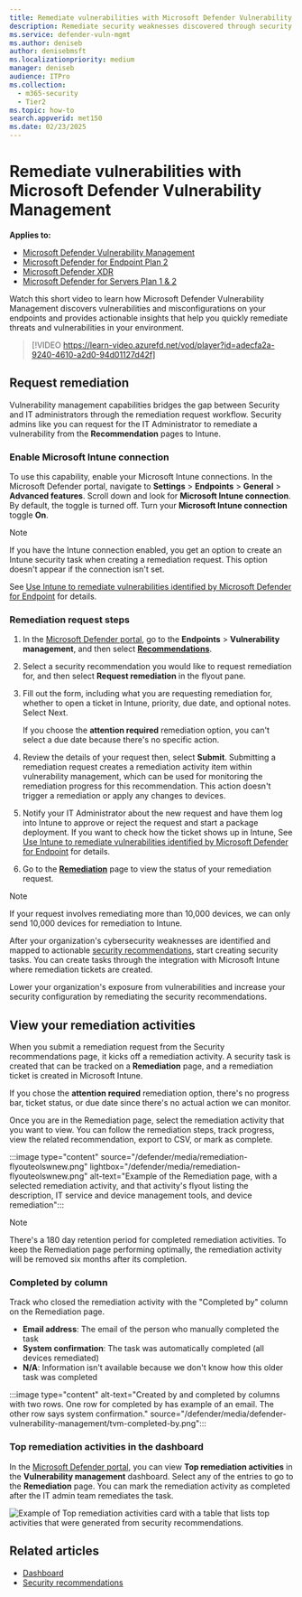 ```yaml
---
title: Remediate vulnerabilities with Microsoft Defender Vulnerability Management
description: Remediate security weaknesses discovered through security recommendations, and create exceptions if needed, in Defender Vulnerability Management.
ms.service: defender-vuln-mgmt
ms.author: deniseb
author: denisebmsft
ms.localizationpriority: medium
manager: deniseb
audience: ITPro
ms.collection:
  - m365-security
  - Tier2
ms.topic: how-to
search.appverid: met150
ms.date: 02/23/2025
---
```


# Remediate vulnerabilities with Microsoft Defender Vulnerability Management

**Applies to:**

- [Microsoft Defender Vulnerability Management](defender-vulnerability-management.md)
- [Microsoft Defender for Endpoint Plan 2](/defender-endpoint/microsoft-defender-endpoint)
- [Microsoft Defender XDR](/defender-xdr)
- [Microsoft Defender for Servers Plan 1 & 2](/azure/defender-for-cloud/plan-defender-for-servers-select-plan)

Watch this short video to learn how Microsoft Defender Vulnerability Management discovers vulnerabilities and misconfigurations on your endpoints and provides actionable insights that help you quickly remediate threats and vulnerabilities in your environment.

> [!VIDEO https://learn-video.azurefd.net/vod/player?id=adecfa2a-9240-4610-a2d0-94d01127d42f]

## Request remediation

Vulnerability management capabilities bridges the gap between Security and IT administrators through the remediation request workflow. Security admins like you can request for the IT Administrator to remediate a vulnerability from the **Recommendation** pages to Intune.

### Enable Microsoft Intune connection

To use this capability, enable your Microsoft Intune connections. In the Microsoft Defender portal, navigate to **Settings** \> **Endpoints** \> **General** \> **Advanced features**. Scroll down and look for **Microsoft Intune connection**. By default, the toggle is turned off. Turn your **Microsoft Intune connection** toggle **On**.

> [!NOTE]
> If you have the Intune connection enabled, you get an option to create an Intune security task when creating a remediation request. This option doesn't appear if the connection isn't set.

See [Use Intune to remediate vulnerabilities identified by Microsoft Defender for Endpoint](/mem/intune/protect/atp-manage-vulnerabilities) for details.

### Remediation request steps

1. In the [Microsoft Defender portal](https://security.microsoft.com), go to the **Endpoints** > **Vulnerability management**, and then select [**Recommendations**](tvm-security-recommendation.md).

2. Select a security recommendation you would like to request remediation for, and then select **Request remediation** in the flyout pane.

3. Fill out the form, including what you are requesting remediation for, whether to open a ticket in Intune, priority, due date, and optional notes. Select Next.

   If you choose the **attention required** remediation option, you can't select a due date because there's no specific action.

4. Review the details of your request then, select **Submit**. Submitting a remediation request creates a remediation activity item within vulnerability management, which can be used for monitoring the remediation progress for this recommendation. This action doesn't trigger a remediation or apply any changes to devices.

5. Notify your IT Administrator about the new request and have them log into Intune to approve or reject the request and start a package deployment. If you want to check how the ticket shows up in Intune, See [Use Intune to remediate vulnerabilities identified by Microsoft Defender for Endpoint](/mem/intune/protect/atp-manage-vulnerabilities) for details.

6. Go to the [**Remediation**](tvm-remediation.md) page to view the status of your remediation request.

> [!NOTE]
> If your request involves remediating more than 10,000 devices, we can only send 10,000 devices for remediation to Intune.

After your organization's cybersecurity weaknesses are identified and mapped to actionable [security recommendations](tvm-security-recommendation.md), start creating security tasks. You can create tasks through the integration with Microsoft Intune where remediation tickets are created.

Lower your organization's exposure from vulnerabilities and increase your security configuration by remediating the security recommendations.

## View your remediation activities

When you submit a remediation request from the Security recommendations page, it kicks off a remediation activity. A security task is created that can be tracked on a **Remediation** page, and a remediation ticket is created in Microsoft Intune.

If you chose the **attention required** remediation option, there's no progress bar, ticket status, or due date since there's no actual action we can monitor.

Once you are in the Remediation page, select the remediation activity that you want to view. You can follow the remediation steps, track progress, view the related recommendation, export to CSV, or mark as complete.

:::image type="content" source="/defender/media/remediation-flyouteolswnew.png" lightbox="/defender/media/remediation-flyouteolswnew.png" alt-text="Example of the Remediation page, with a selected remediation  activity, and that activity's flyout listing the description, IT service and device management tools, and device remediation":::

> [!NOTE]
> There's a 180 day retention period for completed remediation activities. To keep the Remediation page performing optimally, the remediation activity will be removed six months after its completion.

### Completed by column

Track who closed the remediation activity with the "Completed by" column on the Remediation page.

- **Email address**: The email of the person who manually completed the task
- **System confirmation**: The task was automatically completed (all devices remediated)
- **N/A**: Information isn't available because we don't know how this older task was completed

:::image type="content" alt-text="Created by and completed by columns with two rows. One row for completed by has example of an email. The other row says system confirmation." source="/defender/media/defender-vulnerability-management/tvm-completed-by.png":::

### Top remediation activities in the dashboard

In the [Microsoft Defender portal](https://security.microsoft.com), you can view **Top remediation activities** in the **Vulnerability management** dashboard. Select any of the entries to go to the **Remediation** page. You can mark the remediation activity as completed after the IT admin team remediates the task.

![Example of Top remediation activities card with a table that lists top activities that were generated from security recommendations.](/defender/media/defender-vulnerability-management/tvm-remediation-activities-card.png)

## Related articles

- [Dashboard](tvm-dashboard-insights.md)
- [Security recommendations](tvm-security-recommendation.md)
